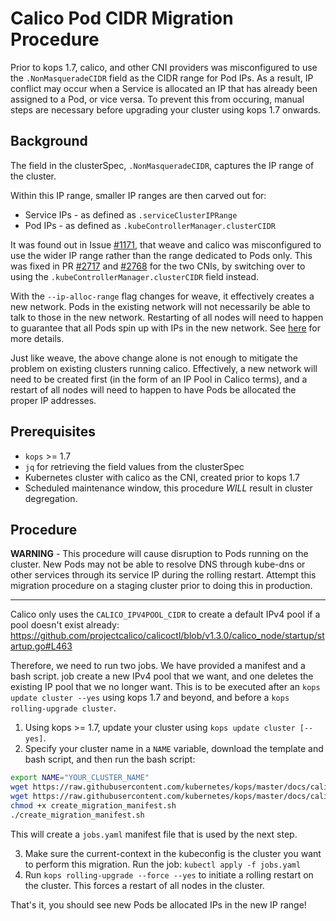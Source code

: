 # Calico Pod CIDR Migration Procedure
Prior to kops 1.7, calico, and other CNI providers was misconfigured to use the 
`.NonMasqueradeCIDR` field as the CIDR range for Pod IPs. As a result, IP
conflict may occur when a Service is allocated an IP that has already been
assigned to a Pod, or vice versa. To prevent this from occuring, manual steps
are necessary before upgrading your cluster using kops 1.7 onwards.


## Background
The field in the clusterSpec, `.NonMasqueradeCIDR`, captures the IP
range of the cluster.

Within this IP range, smaller IP ranges are then carved out for:
* Service IPs - as defined as `.serviceClusterIPRange`
* Pod IPs - as defined as `.kubeControllerManager.clusterCIDR`

It was found out in Issue [#1171](https://github.com/kubernetes/kops/issues/1171),
that weave and calico was misconfigured to use the wider IP range rather than
the range dedicated to Pods only. This was fixed in PR [#2717](https://github.com/kubernetes/kops/pull/2717)
and [#2768](https://github.com/kubernetes/kops/pull/2768) for the two CNIs, by
switching over to using the `.kubeControllerManager.clusterCIDR` field instead.

With the `--ip-alloc-range` flag changes for weave, it effectively creates a
new network. Pods in the existing network will not necessarily be able to talk
to those in the new network. Restarting of all nodes will need to happen
to guarantee that all Pods spin up with IPs in the new network. See [here](
https://github.com/weaveworks/weave/issues/2874) for more details.

Just like weave, the above change alone is not enough to mitigate the problem
on existing clusters running calico. Effectively, a new network will need to be
created first (in the form of an IP Pool in Calico terms), and a restart of all 
nodes will need to happen to have Pods be allocated the proper IP addresses.

## Prerequisites

* `kops` >= 1.7
* `jq` for retrieving the field values from the clusterSpec
* Kubernetes cluster with calico as the CNI, created prior to kops 1.7
* Scheduled maintenance window, this procedure *WILL* result in cluster degregation.

## Procedure
**WARNING** - This procedure will cause disruption to Pods running on the cluster.
New Pods may not be able to resolve DNS through kube-dns or other services
through its service IP during the rolling restart.
Attempt this migration procedure on a staging cluster prior to doing this in production.

---
Calico only uses the `CALICO_IPV4POOL_CIDR` to create a default IPv4 pool if a
pool doesn't exist already:
https://github.com/projectcalico/calicoctl/blob/v1.3.0/calico_node/startup/startup.go#L463

Therefore, we need to run two jobs. We have provided a manifest and a bash script.
job create a new IPv4 pool that we want, and one deletes the existing IP
pool that we no longer want. This is to be executed after an
`kops update cluster --yes` using kops 1.7 and beyond,
and before a `kops rolling-upgrade cluster`.

1. Using kops >= 1.7, update your cluster using `kops update cluster [--yes]`.
2. Specify your cluster name in a `NAME` variable, download the template and bash script, and then run the bash script:
```bash
export NAME="YOUR_CLUSTER_NAME"
wget https://raw.githubusercontent.com/kubernetes/kops/master/docs/calico_cidr_migration/create_migration_manifest.sh -O create_migration_manifest.sh
wget https://raw.githubusercontent.com/kubernetes/kops/master/docs/calico_cidr_migration/jobs.yaml.template -O jobs.yaml.template
chmod +x create_migration_manifest.sh
./create_migration_manifest.sh
```
This will create a `jobs.yaml` manifest file that is used by the next step.

3. Make sure the current-context in the kubeconfig is the cluster you want to perform this migration.
Run the job: `kubectl apply -f jobs.yaml`
4. Run `kops rolling-upgrade --force --yes` to initiate a rolling restart on the cluster.
This forces a restart of all nodes in the cluster.

That's it, you should see new Pods be allocated IPs in the new IP range!
